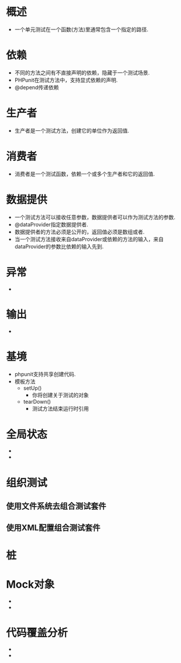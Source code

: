 # 概述
- 一个单元测试在一个函数(方法)里通常包含一个指定的路径.

# 依赖
- 不同的方法之间有不直接声明的依赖，隐藏于一个测试场景.
- PHPunit在测试方法中，支持显式依赖的声明.
- @depend传递依赖

# 生产者
- 生产者是一个测试方法，创建它的单位作为返回值.

# 消费者
- 消费者是一个测试函数，依赖一个或多个生产者和它的返回值.

# 数据提供
- 一个测试方法可以接收任意参数，数据提供者可以作为测试方法的参数.
- @dataProvider指定数据提供者.
- 数据提供者的方法必须是公开的，返回值必须是数组或者.
- 当一个测试方法接收来自dataProvider或依赖的方法的输入，来自dataProvider的参数比依赖的输入先到.

# 异常
- 

# 输出
- 

# 基境
- phpunit支持共享创建代码.
- 模板方法
	- setUp()
		- 你将创建关于测试的对象
	- tearDown()
		- 测试方法结束运行时引用

# 全局状态
- 
- 

# 组织测试
## 使用文件系统去组合测试套件


## 使用XML配置组合测试套件


# 桩


# Mock对象
- 
- 

# 代码覆盖分析
- 
- 